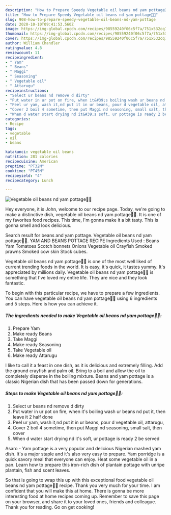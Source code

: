 ```yaml
---
description: "How to Prepare Speedy Vegetable oil beans nd yam pottage🤣🤣"
title: "How to Prepare Speedy Vegetable oil beans nd yam pottage🤣🤣"
slug: 908-how-to-prepare-speedy-vegetable-oil-beans-nd-yam-pottage
date: 2020-10-10T09:41:53.560Z
image: https://img-global.cpcdn.com/recipes/98559240f06c5f7a/751x532cq70/vegetable-oil-beans-nd-yam-pottage🤣🤣-recipe-main-photo.jpg
thumbnail: https://img-global.cpcdn.com/recipes/98559240f06c5f7a/751x532cq70/vegetable-oil-beans-nd-yam-pottage🤣🤣-recipe-main-photo.jpg
cover: https://img-global.cpcdn.com/recipes/98559240f06c5f7a/751x532cq70/vegetable-oil-beans-nd-yam-pottage🤣🤣-recipe-main-photo.jpg
author: William Chandler
ratingvalue: 4.8
reviewcount: 11
recipeingredient:
- " Yam"
- " Beans"
- " Maggi"
- " Seasoning"
- " Vegetable oil"
- " Attarugu"
recipeinstructions:
- "Select ur beans nd remove d dirty"
- "Put water in ur pot on fire, when it&#39;s boiling wash ur beans nd put it, then leave it 2 half done"
- "Peel ur yam, wash it,nd put it in ur beans, pour d vegetable oil, attarugu,"
- "Cover 2 boil 4 sometime, then put Maggi nd seasoning, small salt, then cover"
- "When d water start drying nd it&#39;s soft, ur pottage is ready 2 be served"
categories:
- Recipe
tags:
- vegetable
- oil
- beans

katakunci: vegetable oil beans 
nutrition: 281 calories
recipecuisine: American
preptime: "PT32M"
cooktime: "PT45M"
recipeyield: "4"
recipecategory: Lunch

---
```



![Vegetable oil beans nd yam pottage🤣🤣](https://img-global.cpcdn.com/recipes/98559240f06c5f7a/751x532cq70/vegetable-oil-beans-nd-yam-pottage🤣🤣-recipe-main-photo.jpg)

Hey everyone, it is John, welcome to our recipe page. Today, we're going to make a distinctive dish, vegetable oil beans nd yam pottage🤣🤣. It is one of my favorites food recipes. This time, I'm gonna make it a bit tasty. This is gonna smell and look delicious.

Search result for beans and yam pottage. Vegetable oil beans nd yam pottage🤣🤣. YAM AND BEANS POTTAGE RECIPE Ingredients Used : Beans Yam Tomatoes Scotch bonnets Onions Vegetable oil Crayfish Smoked prawns Smoked cow skin Stock cubes.

Vegetable oil beans nd yam pottage🤣🤣 is one of the most well liked of current trending foods in the world. It is easy, it's quick, it tastes yummy. It's appreciated by millions daily. Vegetable oil beans nd yam pottage🤣🤣 is something that I've loved my entire life. They are nice and they look fantastic.


To begin with this particular recipe, we have to prepare a few ingredients. You can have vegetable oil beans nd yam pottage🤣🤣 using 6 ingredients and 5 steps. Here is how you can achieve it.

<!--inarticleads1-->

##### The ingredients needed to make Vegetable oil beans nd yam pottage🤣🤣:

1. Prepare  Yam
1. Make ready  Beans
1. Take  Maggi
1. Make ready  Seasoning
1. Take  Vegetable oil
1. Make ready  Attarugu


I like to call it a feast in one dish, as it is delicious and extremely filling. Add the ground crayfish and palm oil. Bring to a boil and allow the oil to completely disperse in the boiling mixture. Beans and yam pottage is a classic Nigerian dish that has been passed down for generations. 

<!--inarticleads2-->

##### Steps to make Vegetable oil beans nd yam pottage🤣🤣:

1. Select ur beans nd remove d dirty
1. Put water in ur pot on fire, when it&#39;s boiling wash ur beans nd put it, then leave it 2 half done
1. Peel ur yam, wash it,nd put it in ur beans, pour d vegetable oil, attarugu,
1. Cover 2 boil 4 sometime, then put Maggi nd seasoning, small salt, then cover
1. When d water start drying nd it&#39;s soft, ur pottage is ready 2 be served


Asaro - Yam pottage is a very popular and delicious Nigerian mashed yam dish. It&#39;s a major staple and it&#39;s also very easy to prepare. Yam porridge is a quick savory meal that everyone can enjoy. Heat some vegetable oil in a pan. Learn how to prepare this iron-rich dish of plantain pottage with unripe plantain, fish and scent leaves. 

So that is going to wrap this up with this exceptional food vegetable oil beans nd yam pottage🤣🤣 recipe. Thank you very much for your time. I am confident that you will make this at home. There is gonna be more interesting food at home recipes coming up. Remember to save this page on your browser, and share it to your loved ones, friends and colleague. Thank you for reading. Go on get cooking!
